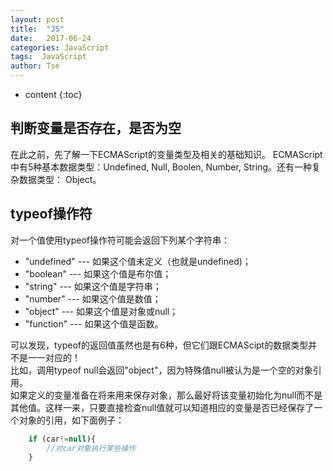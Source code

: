 ```yaml
---
layout: post
title:  "JS"
date:   2017-06-24
categories: JavaScript
tags:  JavaScript
author: Tse
---
```


* content
{:toc}

## 判断变量是否存在，是否为空

在此之前，先了解一下ECMAScript的变量类型及相关的基础知识。
ECMAScript中有5种基本数据类型：Undefined, Null, Boolen, Number, String。还有一种复杂数据类型： Object。

## typeof操作符
对一个值使用typeof操作符可能会返回下列某个字符串：  

- "undefined" --- 如果这个值未定义（也就是undefined)；
- "boolean" --- 如果这个值是布尔值；
- "string" --- 如果这个值是字符串；
- "number" --- 如果这个值是数值；
- "object" --- 如果这个值是对象或null；
- "function" --- 如果这个值是函数。

可以发现，typeof的返回值虽然也是有6种，但它们跟ECMAScipt的数据类型并不是一一对应的！  
比如，调用typeof null会返回"object"，因为特殊值null被认为是一个空的对象引用。  
如果定义的变量准备在将来用来保存对象，那么最好将该变量初始化为null而不是其他值。这样一来，只要直接检查null值就可以知道相应的变量是否已经保存了一个对象的引用，如下面例子： 

```js  
	if (car!=null){
		//对car对象执行某些操作
	}
```
 


